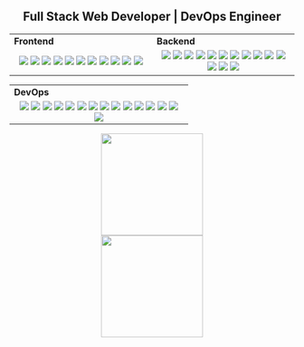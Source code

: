 <h2 align="center">
  Full Stack Web Developer | DevOps Engineer
</h2>

<div align="center" style="witdh:100%"> 
  <table>
    <tr>
      <td valign="center" width="100px"><b>Frontend<b></td>
      <td valign="center" width="100px"><b>Backend<b></td>
    </tr>
    <tr>
      <td valign="center" align="center" width="300px">
        <img src="https://img.shields.io/badge/HTML_5-blue" />
        <img src="https://img.shields.io/badge/CSS_3-blue" />
        <img src="https://img.shields.io/badge/ECMAScript_6-blue" />
        <img src="https://img.shields.io/badge/TypeScript-blue" />
        <img src="https://img.shields.io/badge/Angular-blue" />
        <img src="https://img.shields.io/badge/Vue.Js-blue" />
        <img src="https://img.shields.io/badge/WebSocket-blue" />
        <img src="https://img.shields.io/badge/Flutter-blue" />
        <img src="https://img.shields.io/badge/Bootstrap-blue" />
        <img src="https://img.shields.io/badge/Sass-blue" />
        <img src="https://img.shields.io/badge/Less-blue" />
      </td>      
      <td valign="center" align="center" width="300px">
        <img src="https://img.shields.io/badge/Node.js-ff0a0a" />
        <img src="https://img.shields.io/badge/PHP-ff0a0a" />
        <img src="https://img.shields.io/badge/NestJS-ff0a0a" />
        <img src="https://img.shields.io/badge/AdonisJS-ff0a0a" />
        <img src="https://img.shields.io/badge/Express-ff0a0a" />
        <img src="https://img.shields.io/badge/Restify-ff0a0a" />
        <img src="https://img.shields.io/badge/Laravel-ff0a0a" />
        <img src="https://img.shields.io/badge/MariaDB-ff0a0a" />
        <img src="https://img.shields.io/badge/PostgreSQL-ff0a0a" />
        <img src="https://img.shields.io/badge/SQL_Server-ff0a0a" />
        <img src="https://img.shields.io/badge/Redis-ff0a0a" />
        <img src="https://img.shields.io/badge/Kafka-ff0a0a" />
        <img src="https://img.shields.io/badge/RabbitMQ-ff0a0a" />
        <img src="https://img.shields.io/badge/Jest-ff0a0a" />
      </td>
    </tr>
  </table>
  <table>
    <tr>
      <td valign="center" width="100px"><b>DevOps<b></td>
    </tr>
    <tr>
      <td valign="center" align="center" width="300px">
        <img src="https://img.shields.io/badge/Linux-purple" />
        <img src="https://img.shields.io/badge/AWS-purple" />
        <img src="https://img.shields.io/badge/Azure-purple" />
        <img src="https://img.shields.io/badge/GCP-purple" />
        <img src="https://img.shields.io/badge/Bash-purple" />
        <img src="https://img.shields.io/badge/Python-purple" />
        <img src="https://img.shields.io/badge/Lua-purple" />
        <img src="https://img.shields.io/badge/Docker-purple" />
        <img src="https://img.shields.io/badge/Terraform-purple" />
        <img src="https://img.shields.io/badge/GitHub_Actions-purple" />
        <img src="https://img.shields.io/badge/Bitbucket_Pipelines-purple" />
        <img src="https://img.shields.io/badge/Grafana-purple" />
        <img src="https://img.shields.io/badge/Prometheus-purple" />
        <img src="https://img.shields.io/badge/Loki-purple" />
        <img src="https://img.shields.io/badge/cAdvisor-purple" />
      </td>
    </tr>
  </table>
</div>
        
<p align="center">
  <img height="180px" src = "https://github-readme-streak-stats.herokuapp.com?user=MtsReis&theme=tokyonight-duo&hide_border=true&include_all_commits=true&line_height=27&mode=weekly">
  <br />
  <img height="180px" src="https://github-readme-stats.vercel.app/api/top-langs/?username=MtsReis&size_weight=0.5&count_weight=0.5&theme=tokyonight&hide_border=true&include_all_commits=true&layout=compact&bg_color=00000000">
</p>
